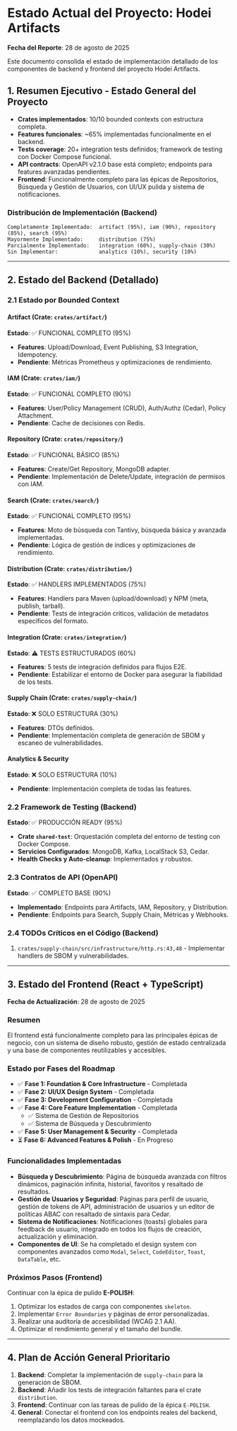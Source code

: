 # Estado Actual del Proyecto: Hodei Artifacts

**Fecha del Reporte**: 28 de agosto de 2025

Este documento consolida el estado de implementación detallado de los componentes de backend y frontend del proyecto Hodei Artifacts.

## 1. Resumen Ejecutivo - Estado General del Proyecto

- **Crates implementados**: 10/10 bounded contexts con estructura completa.
- **Features funcionales**: ~65% implementadas funcionalmente en el backend.
- **Tests coverage**: 20+ integration tests definidos; framework de testing con Docker Compose funcional.
- **API contracts**: OpenAPI v2.1.0 base está completo; endpoints para features avanzadas pendientes.
- **Frontend**: Funcionalmente completo para las épicas de Repositorios, Búsqueda y Gestión de Usuarios, con UI/UX pulida y sistema de notificaciones.

### Distribución de Implementación (Backend)
```
Completamente Implementado:  artifact (95%), iam (90%), repository (85%), search (95%)
Mayormente Implementado:     distribution (75%)
Parcialmente Implementado:   integration (60%), supply-chain (30%)
Sin Implementar:             analytics (10%), security (10%)
```

---

## 2. Estado del Backend (Detallado)

### 2.1 Estado por Bounded Context

#### Artifact (Crate: `crates/artifact/`)
**Estado**: ✅ FUNCIONAL COMPLETO (95%)
- **Features**: Upload/Download, Event Publishing, S3 Integration, Idempotency.
- **Pendiente**: Métricas Prometheus y optimizaciones de rendimiento.

#### IAM (Crate: `crates/iam/`)
**Estado**: ✅ FUNCIONAL COMPLETO (90%)
- **Features**: User/Policy Management (CRUD), Auth/Authz (Cedar), Policy Attachment.
- **Pendiente**: Cache de decisiones con Redis.

#### Repository (Crate: `crates/repository/`)
**Estado**: ✅ FUNCIONAL BÁSICO (85%)
- **Features**: Create/Get Repository, MongoDB adapter.
- **Pendiente**: Implementación de Delete/Update, integración de permisos con IAM.

#### Search (Crate: `crates/search/`)
**Estado**: ✅ FUNCIONAL COMPLETO (95%)
- **Features**: Moto de búsqueda con Tantivy, búsqueda básica y avanzada implementadas.
- **Pendiente**: Lógica de gestión de índices y optimizaciones de rendimiento.

#### Distribution (Crate: `crates/distribution/`)
**Estado**: ✅ HANDLERS IMPLEMENTADOS (75%)
- **Features**: Handlers para Maven (upload/download) y NPM (meta, publish, tarball).
- **Pendiente**: Tests de integración críticos, validación de metadatos específicos del formato.

#### Integration (Crate: `crates/integration/`)
**Estado**: ⚠️ TESTS ESTRUCTURADOS (60%)
- **Features**: 5 tests de integración definidos para flujos E2E.
- **Pendiente**: Estabilizar el entorno de Docker para asegurar la fiabilidad de los tests.

#### Supply Chain (Crate: `crates/supply-chain/`)
**Estado**: ❌ SOLO ESTRUCTURA (30%)
- **Features**: DTOs definidos.
- **Pendiente**: Implementación completa de generación de SBOM y escaneo de vulnerabilidades.

#### Analytics & Security
**Estado**: ❌ SOLO ESTRUCTURA (10%)
- **Pendiente**: Implementación completa de todas las features.

### 2.2 Framework de Testing (Backend)
**Estado**: ✅ PRODUCCIÓN READY (95%)
- **Crate `shared-test`**: Orquestación completa del entorno de testing con Docker Compose.
- **Servicios Configurados**: MongoDB, Kafka, LocalStack S3, Cedar.
- **Health Checks y Auto-cleanup**: Implementados y robustos.

### 2.3 Contratos de API (OpenAPI)
**Estado**: ✅ COMPLETO BASE (90%)
- **Implementado**: Endpoints para Artifacts, IAM, Repository, y Distribution.
- **Pendiente**: Endpoints para Search, Supply Chain, Métricas y Webhooks.

### 2.4 TODOs Críticos en el Código (Backend)
1.  `crates/supply-chain/src/infrastructure/http.rs:43,48` - Implementar handlers de SBOM y vulnerabilidades.

--- 

## 3. Estado del Frontend (React + TypeScript)

**Fecha de Actualización**: 28 de agosto de 2025

### Resumen
El frontend está funcionalmente completo para las principales épicas de negocio, con un sistema de diseño robusto, gestión de estado centralizada y una base de componentes reutilizables y accesibles.

### Estado por Fases del Roadmap
- ✅ **Fase 1: Foundation & Core Infrastructure** - Completada
- ✅ **Fase 2: UI/UX Design System** - Completada
- ✅ **Fase 3: Development Configuration** - Completada
- ✅ **Fase 4: Core Feature Implementation** - Completada
  - ✅ Sistema de Gestión de Repositorios
  - ✅ Sistema de Búsqueda y Descubrimiento
- ✅ **Fase 5: User Management & Security** - Completada
- ⏳ **Fase 6: Advanced Features & Polish** - En Progreso

### Funcionalidades Implementadas

- **Búsqueda y Descubrimiento**: Página de búsqueda avanzada con filtros dinámicos, paginación infinita, historial, favoritos y resaltado de resultados.
- **Gestión de Usuarios y Seguridad**: Páginas para perfil de usuario, gestión de tokens de API, administración de usuarios y un editor de políticas ABAC con resaltado de sintaxis para Cedar.
- **Sistema de Notificaciones**: Notificaciones (toasts) globales para feedback de usuario, integrado en todos los flujos de creación, actualización y eliminación.
- **Componentes de UI**: Se ha completado el design system con componentes avanzados como `Modal`, `Select`, `CodeEditor`, `Toast`, `DataTable`, etc.

### Próximos Pasos (Frontend)

Continuar con la épica de pulido **E-POLISH**:
1.  Optimizar los estados de carga con componentes `skeleton`.
2.  Implementar `Error Boundaries` y páginas de error personalizadas.
3.  Realizar una auditoría de accesibilidad (WCAG 2.1 AA).
4.  Optimizar el rendimiento general y el tamaño del bundle.

--- 

## 4. Plan de Acción General Prioritario

1.  **Backend**: Completar la implementación de `supply-chain` para la generación de SBOM.
2.  **Backend**: Añadir los tests de integración faltantes para el crate `distribution`.
3.  **Frontend**: Continuar con las tareas de pulido de la épica `E-POLISH`.
4.  **General**: Conectar el frontend con los endpoints reales del backend, reemplazando los datos mockeados.